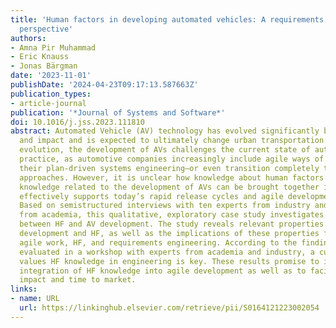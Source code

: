 ```yaml
---
title: 'Human factors in developing automated vehicles: A requirements engineering
  perspective'
authors:
- Amna Pir Muhammad
- Eric Knauss
- Jonas Bärgman
date: '2023-11-01'
publishDate: '2024-04-23T09:17:13.587663Z'
publication_types:
- article-journal
publication: '*Journal of Systems and Software*'
doi: 10.1016/j.jss.2023.111810
abstract: Automated Vehicle (AV) technology has evolved significantly both in complexity
  and impact and is expected to ultimately change urban transportation. Due to this
  evolution, the development of AVs challenges the current state of automotive engineering
  practice, as automotive companies increasingly include agile ways of working in
  their plan-driven systems engineering—or even transition completely to scaled-agile
  approaches. However, it is unclear how knowledge about human factors (HF) and technological
  knowledge related to the development of AVs can be brought together in a way that
  effectively supports today’s rapid release cycles and agile development approaches.
  Based on semistructured interviews with ten experts from industry and two experts
  from academia, this qualitative, exploratory case study investigates the relationship
  between HF and AV development. The study reveals relevant properties of agile system
  development and HF, as well as the implications of these properties for integrating
  agile work, HF, and requirements engineering. According to the findings, which were
  evaluated in a workshop with experts from academia and industry, a culture that
  values HF knowledge in engineering is key. These results promise to improve the
  integration of HF knowledge into agile development as well as to facilitate HF research
  impact and time to market.
links:
- name: URL
  url: https://linkinghub.elsevier.com/retrieve/pii/S0164121223002054
---
```

